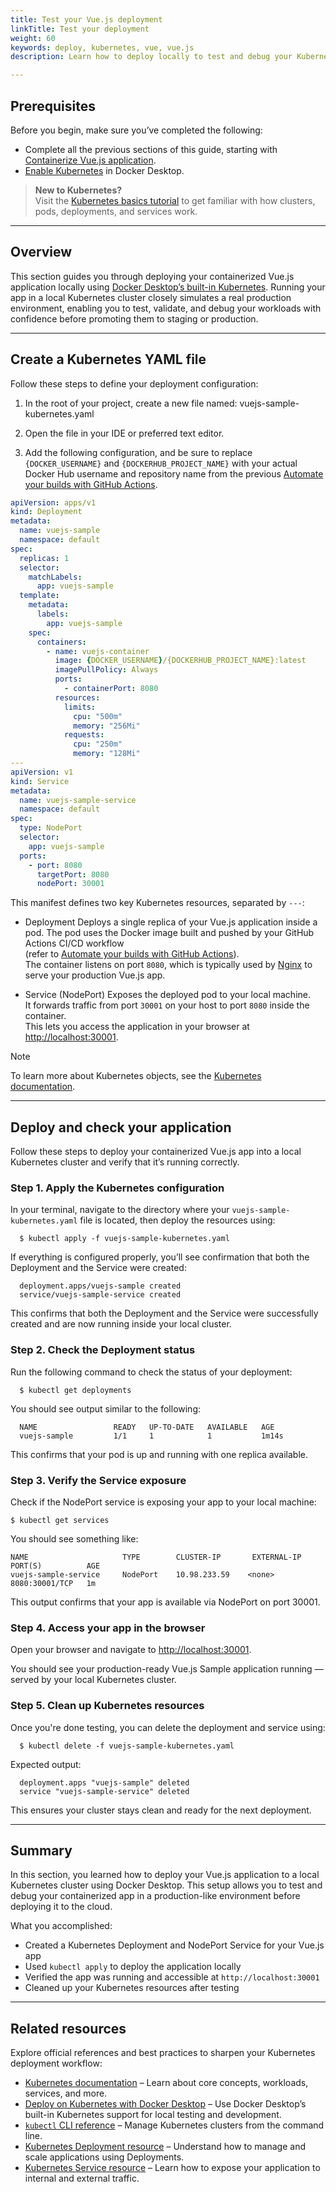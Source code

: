 ```yaml
---
title: Test your Vue.js deployment
linkTitle: Test your deployment
weight: 60
keywords: deploy, kubernetes, vue, vue.js
description: Learn how to deploy locally to test and debug your Kubernetes deployment

---
```


## Prerequisites

Before you begin, make sure you’ve completed the following:
- Complete all the previous sections of this guide, starting with [Containerize Vue.js application](containerize.md).
- [Enable Kubernetes](/manuals/desktop/features/kubernetes.md#install-and-turn-on-kubernetes) in Docker Desktop.

> **New to Kubernetes?**  
> Visit the [Kubernetes basics tutorial](https://kubernetes.io/docs/tutorials/kubernetes-basics/) to get familiar with how clusters, pods, deployments, and services work.

---

## Overview

This section guides you through deploying your containerized Vue.js application locally using [Docker Desktop’s built-in Kubernetes](/desktop/kubernetes/). Running your app in a local Kubernetes cluster closely simulates a real production environment, enabling you to test, validate, and debug your workloads with confidence before promoting them to staging or production.

---

## Create a Kubernetes YAML file

Follow these steps to define your deployment configuration:

1. In the root of your project, create a new file named: vuejs-sample-kubernetes.yaml

2. Open the file in your IDE or preferred text editor.

3. Add the following configuration, and be sure to replace `{DOCKER_USERNAME}` and `{DOCKERHUB_PROJECT_NAME}` with your actual Docker Hub username and repository name from the previous [Automate your builds with GitHub Actions](configure-github-actions.md).


```yaml
apiVersion: apps/v1
kind: Deployment
metadata:
  name: vuejs-sample
  namespace: default
spec:
  replicas: 1
  selector:
    matchLabels:
      app: vuejs-sample
  template:
    metadata:
      labels:
        app: vuejs-sample
    spec:
      containers:
        - name: vuejs-container
          image: {DOCKER_USERNAME}/{DOCKERHUB_PROJECT_NAME}:latest
          imagePullPolicy: Always
          ports:
            - containerPort: 8080
          resources:
            limits:
              cpu: "500m"
              memory: "256Mi"
            requests:
              cpu: "250m"
              memory: "128Mi"
---
apiVersion: v1
kind: Service
metadata:
  name: vuejs-sample-service
  namespace: default
spec:
  type: NodePort
  selector:
    app: vuejs-sample
  ports:
    - port: 8080
      targetPort: 8080
      nodePort: 30001
```

This manifest defines two key Kubernetes resources, separated by `---`:

- Deployment
  Deploys a single replica of your Vue.js application inside a pod. The pod uses the Docker image built and pushed by your GitHub Actions CI/CD workflow  
  (refer to [Automate your builds with GitHub Actions](configure-github-actions.md)).  
  The container listens on port `8080`, which is typically used by [Nginx](https://nginx.org/en/docs/) to serve your production Vue.js app.

- Service (NodePort) 
  Exposes the deployed pod to your local machine.  
  It forwards traffic from port `30001` on your host to port `8080` inside the container.  
  This lets you access the application in your browser at [http://localhost:30001](http://localhost:30001).

> [!NOTE]
> To learn more about Kubernetes objects, see the [Kubernetes documentation](https://kubernetes.io/docs/home/).

---

## Deploy and check your application

Follow these steps to deploy your containerized Vue.js app into a local Kubernetes cluster and verify that it’s running correctly.

### Step 1. Apply the Kubernetes configuration

In your terminal, navigate to the directory where your `vuejs-sample-kubernetes.yaml` file is located, then deploy the resources using:

```console
  $ kubectl apply -f vuejs-sample-kubernetes.yaml
```

If everything is configured properly, you’ll see confirmation that both the Deployment and the Service were created:

```shell
  deployment.apps/vuejs-sample created
  service/vuejs-sample-service created
```
   
This confirms that both the Deployment and the Service were successfully created and are now running inside your local cluster.

### Step 2. Check the Deployment status

Run the following command to check the status of your deployment:
   
```console
  $ kubectl get deployments
```

You should see output similar to the following:

```shell
  NAME                 READY   UP-TO-DATE   AVAILABLE   AGE
  vuejs-sample         1/1     1            1           1m14s
```

This confirms that your pod is up and running with one replica available.

### Step 3. Verify the Service exposure

Check if the NodePort service is exposing your app to your local machine:

```console
$ kubectl get services
```

You should see something like:

```shell
NAME                     TYPE        CLUSTER-IP       EXTERNAL-IP   PORT(S)          AGE
vuejs-sample-service     NodePort    10.98.233.59    <none>        8080:30001/TCP   1m
```

This output confirms that your app is available via NodePort on port 30001.

### Step 4. Access your app in the browser

Open your browser and navigate to [http://localhost:30001](http://localhost:30001).

You should see your production-ready Vue.js Sample application running — served by your local Kubernetes cluster.

### Step 5. Clean up Kubernetes resources

Once you're done testing, you can delete the deployment and service using:

```console
  $ kubectl delete -f vuejs-sample-kubernetes.yaml
```

Expected output:

```shell
  deployment.apps "vuejs-sample" deleted
  service "vuejs-sample-service" deleted
```

This ensures your cluster stays clean and ready for the next deployment.
   
---

## Summary

In this section, you learned how to deploy your Vue.js application to a local Kubernetes cluster using Docker Desktop. This setup allows you to test and debug your containerized app in a production-like environment before deploying it to the cloud.

What you accomplished:

- Created a Kubernetes Deployment and NodePort Service for your Vue.js app  
- Used `kubectl apply` to deploy the application locally  
- Verified the app was running and accessible at `http://localhost:30001`  
- Cleaned up your Kubernetes resources after testing

---

## Related resources

Explore official references and best practices to sharpen your Kubernetes deployment workflow:

- [Kubernetes documentation](https://kubernetes.io/docs/home/) – Learn about core concepts, workloads, services, and more.  
- [Deploy on Kubernetes with Docker Desktop](/manuals/desktop/features/kubernetes.md) – Use Docker Desktop’s built-in Kubernetes support for local testing and development.
- [`kubectl` CLI reference](https://kubernetes.io/docs/reference/kubectl/) – Manage Kubernetes clusters from the command line.  
- [Kubernetes Deployment resource](https://kubernetes.io/docs/concepts/workloads/controllers/deployment/) – Understand how to manage and scale applications using Deployments.  
- [Kubernetes Service resource](https://kubernetes.io/docs/concepts/services-networking/service/) – Learn how to expose your application to internal and external traffic.